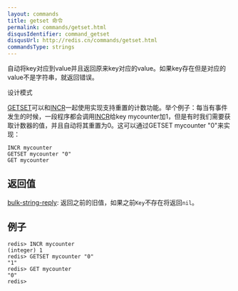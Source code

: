 ```yaml
---
layout: commands
title: getset 命令
permalink: commands/getset.html
disqusIdentifier: command_getset
disqusUrl: http://redis.cn/commands/getset.html
commandsType: strings
---
```


自动将key对应到value并且返回原来key对应的value。如果key存在但是对应的value不是字符串，就返回错误。

设计模式

[GETSET](/commands/getset.html)可以和[INCR](/commands/incr.html)一起使用实现支持重置的计数功能。举个例子：每当有事件发生的时候，一段程序都会调用[INCR](/commands/incr.html)给key mycounter加1，但是有时我们需要获取计数器的值，并且自动将其重置为0。这可以通过GETSET mycounter "0"来实现：

	INCR mycounter
	GETSET mycounter "0"
	GET mycounter


## 返回值

[bulk-string-reply](/topics/protocol.html#bulk-string-reply): 
返回之前的旧值，如果之前`Key`不存在将返回`nil`。

## 例子

	redis> INCR mycounter
	(integer) 1
	redis> GETSET mycounter "0"
	"1"
	redis> GET mycounter
	"0"
	redis> 
